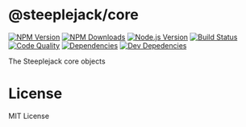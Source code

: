 # @steeplejack/core

[![NPM Version][npm-image]][npm-url]
[![NPM Downloads][downloads-image]][downloads-url]
[![Node.js Version][node-version-image]][node-version-url]
[![Build Status][travis-image]][travis-url]
[![Code Quality][quality-image]][quality-url]
[![Dependencies][dependencies-image]][dependencies-url]
[![Dev Depedencies][dev-dependencies-image]][dev-dependencies-url]

The Steeplejack core objects

# License

MIT License

[npm-image]: https://img.shields.io/npm/v/@steeplejack/core.svg?style=flat
[downloads-image]: https://img.shields.io/npm/dm/@steeplejack/core.svg?style=flat
[node-version-image]: https://img.shields.io/badge/node.js-%3E%3D_4.0-brightgreen.svg?style=flat
[travis-image]: https://img.shields.io/travis/steeplejack-js/core.svg?style=flat
[dependencies-image]: https://img.shields.io/david/steeplejack-js/core.svg?style=flat
[dev-dependencies-image]: https://img.shields.io/david/dev/steeplejack-js/core.svg?style=flat
[quality-image]: https://www.bithound.io/github/steeplejack-js/core/badges/score.svg


[npm-url]: https://npmjs.org/package/@steeplejack/core
[node-version-url]: http://nodejs.org/download/
[travis-url]: https://travis-ci.org/steeplejack-js/core
[downloads-url]: https://npmjs.org/package/@steeplejack/core
[dependencies-url]: https://david-dm.org/steeplejack-js/core
[dev-dependencies-url]: https://david-dm.org/steeplejack-js/core?type=dev
[quality-url]: https://www.bithound.io/github/steeplejack-js/core
